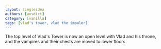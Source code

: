 ```yaml
---
layout: singleidea
authors: [aosdict]
category: [vanilla]
tags: [vlad's tower, vlad the impaler]
---
```

The top level of Vlad's Tower is now an open level with Vlad and his throne, and the vampires and their chests are moved to lower floors.
